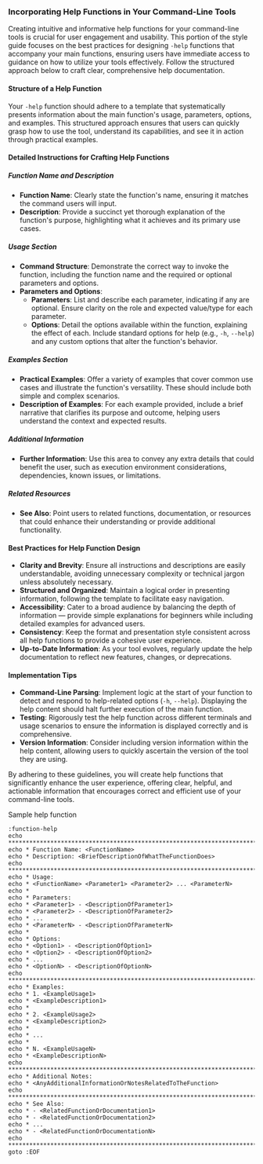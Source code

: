 
### Incorporating Help Functions in Your Command-Line Tools

Creating intuitive and informative help functions for your command-line tools is crucial for user engagement and usability. This portion of the style guide focuses on the best practices for designing `-help` functions that accompany your main functions, ensuring users have immediate access to guidance on how to utilize your tools effectively. Follow the structured approach below to craft clear, comprehensive help documentation.

#### Structure of a Help Function

Your `-help` function should adhere to a template that systematically presents information about the main function's usage, parameters, options, and examples. This structured approach ensures that users can quickly grasp how to use the tool, understand its capabilities, and see it in action through practical examples.

#### Detailed Instructions for Crafting Help Functions

##### Function Name and Description

-   **Function Name**: Clearly state the function's name, ensuring it matches the command users will input.
-   **Description**: Provide a succinct yet thorough explanation of the function's purpose, highlighting what it achieves and its primary use cases.

##### Usage Section

-   **Command Structure**: Demonstrate the correct way to invoke the function, including the function name and the required or optional parameters and options.
-   **Parameters and Options**:
    -   **Parameters**: List and describe each parameter, indicating if any are optional. Ensure clarity on the role and expected value/type for each parameter.
    -   **Options**: Detail the options available within the function, explaining the effect of each. Include standard options for help (e.g., `-h`, `--help`) and any custom options that alter the function's behavior.

##### Examples Section

-   **Practical Examples**: Offer a variety of examples that cover common use cases and illustrate the function's versatility. These should include both simple and complex scenarios.
-   **Description of Examples**: For each example provided, include a brief narrative that clarifies its purpose and outcome, helping users understand the context and expected results.

##### Additional Information

-   **Further Information**: Use this area to convey any extra details that could benefit the user, such as execution environment considerations, dependencies, known issues, or limitations.

##### Related Resources

-   **See Also**: Point users to related functions, documentation, or resources that could enhance their understanding or provide additional functionality.

#### Best Practices for Help Function Design

-   **Clarity and Brevity**: Ensure all instructions and descriptions are easily understandable, avoiding unnecessary complexity or technical jargon unless absolutely necessary.
-   **Structured and Organized**: Maintain a logical order in presenting information, following the template to facilitate easy navigation.
-   **Accessibility**: Cater to a broad audience by balancing the depth of information — provide simple explanations for beginners while including detailed examples for advanced users.
-   **Consistency**: Keep the format and presentation style consistent across all help functions to provide a cohesive user experience.
-   **Up-to-Date Information**: As your tool evolves, regularly update the help documentation to reflect new features, changes, or deprecations.

#### Implementation Tips

-   **Command-Line Parsing**: Implement logic at the start of your function to detect and respond to help-related options (`-h`, `--help`). Displaying the help content should halt further execution of the main function.
-   **Testing**: Rigorously test the help function across different terminals and usage scenarios to ensure the information is displayed correctly and is comprehensive.
-   **Version Information**: Consider including version information within the help content, allowing users to quickly ascertain the version of the tool they are using.

By adhering to these guidelines, you will create help functions that significantly enhance the user experience, offering clear, helpful, and actionable information that encourages correct and efficient use of your command-line tools.

Sample help function

    :function-help 
    echo ******************************************************************************* 
    echo * Function Name: <FunctionName> 
    echo * Description: <BriefDescriptionOfWhatTheFunctionDoes> 
    echo ******************************************************************************* 
    echo * Usage: 
    echo * <FunctionName> <Parameter1> <Parameter2> ... <ParameterN> 
    echo * 
    echo * Parameters: 
    echo * <Parameter1> - <DescriptionOfParameter1> 
    echo * <Parameter2> - <DescriptionOfParameter2> 
    echo * ... 
    echo * <ParameterN> - <DescriptionOfParameterN> 
    echo * 
    echo * Options: 
    echo * <Option1> - <DescriptionOfOption1> 
    echo * <Option2> - <DescriptionOfOption2> 
    echo * ... 
    echo * <OptionN> - <DescriptionOfOptionN> 
    echo ******************************************************************************* 
    echo * Examples: 
    echo * 1. <ExampleUsage1> 
    echo * <ExampleDescription1> 
    echo * 
    echo * 2. <ExampleUsage2> 
    echo * <ExampleDescription2> 
    echo * 
    echo * ... 
    echo * 
    echo * N. <ExampleUsageN> 
    echo * <ExampleDescriptionN> 
    echo ******************************************************************************* 
    echo * Additional Notes: 
    echo * <AnyAdditionalInformationOrNotesRelatedToTheFunction> 
    echo ******************************************************************************* 
    echo * See Also: 
    echo * - <RelatedFunctionOrDocumentation1> 
    echo * - <RelatedFunctionOrDocumentation2> 
    echo * ... 
    echo * - <RelatedFunctionOrDocumentationN> 
    echo ******************************************************************************* 
    goto :EOF

